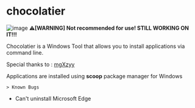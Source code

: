 # chocolatier
![image](https://github.com/spiry32/chocolatier/assets/103727459/7a3bc6b2-4022-472f-bed9-3a226e4d439f)
**⚠[WARNING] Not recommended for use! STILL WORKING ON IT!!!**

Chocolatier is a Windows Tool that allows you to install applications via command line.

Special thanks to : [mgXzyy](https://github.com/mariangXzyy/)

Applications are installed using **scoop** package manager for Windows

``> Known Bugs``
* Can't uninstall Microsoft Edge
